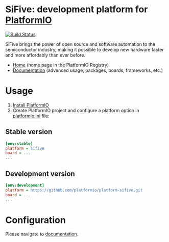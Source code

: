 # SiFive: development platform for [PlatformIO](http://platformio.org)

[![Build Status](https://github.com/platformio/platform-sifive/workflows/Examples/badge.svg)](https://github.com/platformio/platform-sifive/actions)

SiFive brings the power of open source and software automation to the semiconductor industry, making it possible to develop new hardware faster and more affordably than ever before.

* [Home](https://registry.platformio.org/platforms/platformio/sifive) (home page in the PlatformIO Registry)
* [Documentation](https://docs.platformio.org/page/platforms/sifive.html) (advanced usage, packages, boards, frameworks, etc.)

# Usage

1. [Install PlatformIO](http://platformio.org)
2. Create PlatformIO project and configure a platform option in [platformio.ini](https://docs.platformio.org/page/projectconf.html) file:

## Stable version

```ini
[env:stable]
platform = sifive
board = ...
...
```

## Development version

```ini
[env:development]
platform = https://github.com/platformio/platform-sifive.git
board = ...
...
```

# Configuration

Please navigate to [documentation](https://docs.platformio.org/page/platforms/sifive.html).
